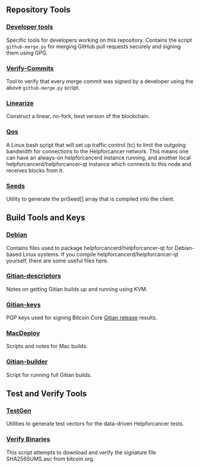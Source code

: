 Repository Tools
---------------------

### [Developer tools](/contrib/devtools) ###
Specific tools for developers working on this repository.
Contains the script `github-merge.py` for merging GitHub pull requests securely and signing them using GPG.

### [Verify-Commits](/contrib/verify-commits) ###
Tool to verify that every merge commit was signed by a developer using the above `github-merge.py` script.

### [Linearize](/contrib/linearize) ###
Construct a linear, no-fork, best version of the blockchain.

### [Qos](/contrib/qos) ###

A Linux bash script that will set up traffic control (tc) to limit the outgoing bandwidth for connections to the Helpforcancer network. This means one can have an always-on helpforcancerd instance running, and another local helpforcancerd/helpforcancer-qt instance which connects to this node and receives blocks from it.

### [Seeds](/contrib/seeds) ###
Utility to generate the pnSeed[] array that is compiled into the client.

Build Tools and Keys
---------------------

### [Debian](/contrib/debian) ###
Contains files used to package helpforcancerd/helpforcancer-qt
for Debian-based Linux systems. If you compile helpforcancerd/helpforcancer-qt yourself, there are some useful files here.

### [Gitian-descriptors](/contrib/gitian-descriptors) ###
Notes on getting Gitian builds up and running using KVM.

### [Gitian-keys](/contrib/gitian-keys)
PGP keys used for signing Bitcoin Core [Gitian release](/doc/release-process.md) results.

### [MacDeploy](/contrib/macdeploy) ###
Scripts and notes for Mac builds. 

### [Gitian-builder](/contrib/gitian-builder.py) ###
Script for running full Gitian builds.

Test and Verify Tools 
---------------------

### [TestGen](/contrib/testgen) ###
Utilities to generate test vectors for the data-driven Helpforcancer tests.

### [Verify Binaries](/contrib/verifybinaries) ###
This script attempts to download and verify the signature file SHA256SUMS.asc from bitcoin.org.
